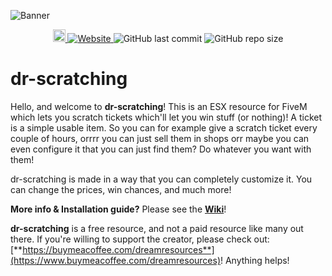 ![Banner](https://i.iodine.gg/cjge3.png)
<p align="center">
  <a href="https://discord.gg/8UXzMwBEdX">
    <img alt="Dicord" height="20" src="https://img.shields.io/discord/855953501774807060?label=Discord&logo=Discord&logoColor=white">
  </a>
  <a href="https://forum.cfx.re/t/free-scratch-card-esx/3461621">
    <img alt="Website" src="https://img.shields.io/website?down_color=red&down_message=Offline&label=FiveM%20Forum&up_message=Check%20it&url=https%3A%2F%2Fforum.cfx.re%2Ft%2Ffree-scratch-card-esx%2F3461621">
  </a>
  <img alt="GitHub last commit" src="https://img.shields.io/github/last-commit/xDreamLand/dr-scratching">
  <img alt="GitHub repo size" src="https://img.shields.io/github/repo-size/xDreamLand/dr-scratching">
</p>

# dr-scratching
Hello, and welcome to **dr-scratching**! This is an ESX resource for FiveM which lets you scratch tickets which'll let you win stuff (or nothing)! A ticket is a simple usable item. So you can for example give a scratch ticket every couple of hours, orrrr you can just sell them in shops orr maybe you can even configure it that you can just find them? Do whatever you want with them!

dr-scratching is made in a way that you can completely customize it. You can change the prices, win chances, and much more!

**More info & Installation guide?** Please see the [**Wiki**](https://github.com/xDreamLand/dr-scratching/wiki)!

**dr-scratching** is a free resource, and not a paid resource like many out there. If you're willing to support the creator, please check out: [**https://buymeacoffee.com/dreamresources**](https://www.buymeacoffee.com/dreamresources)! Anything helps!
